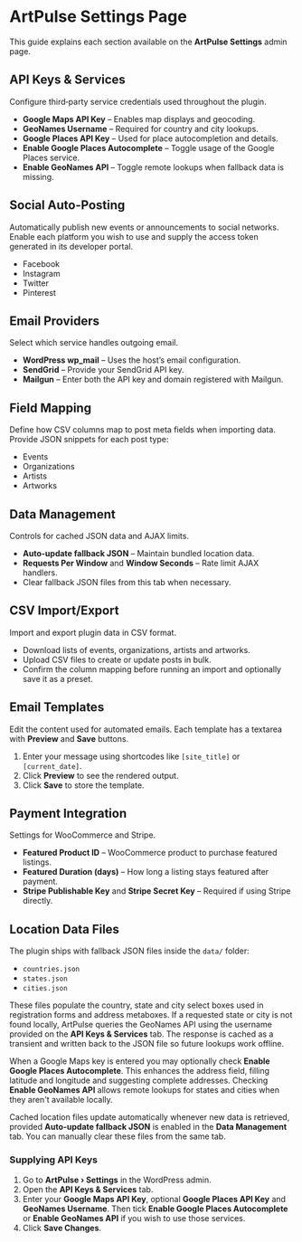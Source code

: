 # ArtPulse Settings Page

This guide explains each section available on the **ArtPulse Settings** admin page.

## API Keys & Services

Configure third‑party service credentials used throughout the plugin.

- **Google Maps API Key** – Enables map displays and geocoding.
- **GeoNames Username** – Required for country and city lookups.
- **Google Places API Key** – Used for place autocompletion and details.
- **Enable Google Places Autocomplete** – Toggle usage of the Google Places service.
- **Enable GeoNames API** – Toggle remote lookups when fallback data is missing.

## Social Auto-Posting

Automatically publish new events or announcements to social networks. Enable each platform you wish to use and supply the access token generated in its developer portal.

- Facebook
- Instagram
- Twitter
- Pinterest

## Email Providers

Select which service handles outgoing email.

- **WordPress wp_mail** – Uses the host’s email configuration.
- **SendGrid** – Provide your SendGrid API key.
- **Mailgun** – Enter both the API key and domain registered with Mailgun.

## Field Mapping

Define how CSV columns map to post meta fields when importing data.
Provide JSON snippets for each post type:

- Events
- Organizations
- Artists
- Artworks

## Data Management

Controls for cached JSON data and AJAX limits.

- **Auto-update fallback JSON** – Maintain bundled location data.
- **Requests Per Window** and **Window Seconds** – Rate limit AJAX handlers.
- Clear fallback JSON files from this tab when necessary.

## CSV Import/Export

Import and export plugin data in CSV format.

- Download lists of events, organizations, artists and artworks.
- Upload CSV files to create or update posts in bulk.
- Confirm the column mapping before running an import and optionally save it as a preset.

## Email Templates

Edit the content used for automated emails. Each template has a textarea with **Preview** and **Save** buttons.

1. Enter your message using shortcodes like `[site_title]` or `[current_date]`.
2. Click **Preview** to see the rendered output.
3. Click **Save** to store the template.

## Payment Integration

Settings for WooCommerce and Stripe.

- **Featured Product ID** – WooCommerce product to purchase featured listings.
- **Featured Duration (days)** – How long a listing stays featured after payment.
- **Stripe Publishable Key** and **Stripe Secret Key** – Required if using Stripe directly.

## Location Data Files

The plugin ships with fallback JSON files inside the `data/` folder:

- `countries.json`
- `states.json`
- `cities.json`

These files populate the country, state and city select boxes used in registration forms and address metaboxes. If a requested state or city is not found locally, ArtPulse queries the GeoNames API using the username provided on the **API Keys & Services** tab. The response is cached as a transient and written back to the JSON file so future lookups work offline.

When a Google Maps key is entered you may optionally check **Enable Google Places Autocomplete**. This enhances the address field, filling latitude and longitude and suggesting complete addresses. Checking **Enable GeoNames API** allows remote lookups for states and cities when they aren't available locally.

Cached location files update automatically whenever new data is retrieved, provided **Auto-update fallback JSON** is enabled in the **Data Management** tab. You can manually clear these files from the same tab.

### Supplying API Keys

1. Go to **ArtPulse › Settings** in the WordPress admin.
2. Open the **API Keys & Services** tab.
3. Enter your **Google Maps API Key**, optional **Google Places API Key** and **GeoNames Username**. Then tick **Enable Google Places Autocomplete** or **Enable GeoNames API** if you wish to use those services.
4. Click **Save Changes**.
